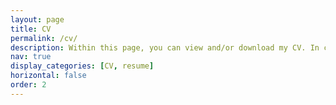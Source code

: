 ```yaml
---
layout: page
title: CV
permalink: /cv/
description: Within this page, you can view and/or download my CV. In case the inline PDF does not appear, you can download the PDF file <a href="/assets/pdf/CV.pdf" target="_blank">here</a>.
nav: true
display_categories: [CV, resume]
horizontal: false
order: 2
---
```

<object data="/assets/pdf/CV.pdf" type="application/pdf">
    <embed src="/assets/pdf/CV.pdf" width="820px" height="100%" type="application/pdf">
     <p>In case the inline PDF does not appear, you can download the PDF file <a href="/assets/pdf/CV.pdf" target="_blank">here</a></p>
</object>